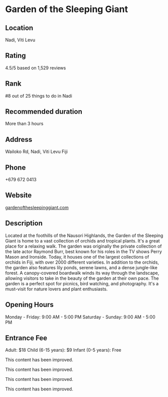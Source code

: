 
# Garden of the Sleeping Giant

## Location

Nadi, Viti Levu

## Rating

4.5/5 based on 1,529 reviews

## Rank

#8 out of 25 things to do in Nadi

## Recommended duration

More than 3 hours

## Address

Wailoko Rd, Nadi, Viti Levu Fiji

## Phone

+679 672 0413

## Website

[gardenofthesleepinggiant.com](http://www.gardenofthesleepinggiant.com)

## Description

Located at the foothills of the Nausori Highlands, the Garden of the Sleeping Giant is home to a vast collection of orchids and tropical plants. It's a great place for a relaxing walk. The garden was originally the private collection of the late actor Raymond Burr, best known for his roles in the TV shows Perry Mason and Ironside. Today, it houses one of the largest collections of orchids in Fiji, with over 2000 different varieties. In addition to the orchids, the garden also features lily ponds, serene lawns, and a dense jungle-like forest. A canopy-covered boardwalk winds its way through the landscape, allowing visitors to take in the beauty of the garden at their own pace. The garden is a perfect spot for picnics, bird watching, and photography. It's a must-visit for nature lovers and plant enthusiasts.

## Opening Hours

Monday - Friday: 9:00 AM - 5:00 PM
Saturday - Sunday: 9:00 AM - 5:00 PM

## Entrance Fee

Adult: $18
Child (6-15 years): $9
Infant (0-5 years): Free


This content has been improved.

This content has been improved.

This content has been improved.

This content has been improved.